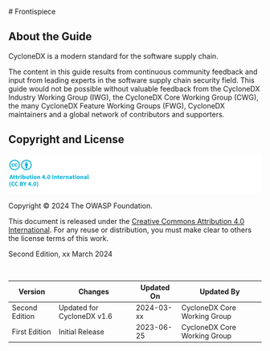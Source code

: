 <div style="page-break-after: always; visibility: hidden">
\newpage
</div>
# Frontispiece

## About the Guide
CycloneDX is a modern standard for the software supply chain.

The content in this guide results from continuous community feedback and input from leading experts in the software 
supply chain security field. This guide would not be possible without valuable feedback from the CycloneDX Industry 
Working Group (IWG), the CycloneDX Core Working Group (CWG), the many CycloneDX Feature Working Groups (FWG), 
CycloneDX maintainers and a global network of contributors and supporters.

## Copyright and License

![license](../../images/license.svg)

Copyright © 2024 The OWASP Foundation. 

This document is released under the [Creative Commons Attribution 4.0 International](https://creativecommons.org/licenses/by/4.0/).
For any reuse or distribution, you must make clear to others the license terms of this work.

Second Edition, xx March 2024

<div style="page-break-after: always; visibility: hidden">
\emptyparagraph
</div>

| Version        | Changes                    | Updated On | Updated By                   |
|----------------|----------------------------|------------|------------------------------|
| Second Edition | Updated for CycloneDX v1.6 | 2024-03-xx | CycloneDX Core Working Group |
| First Edition  | Initial Release            | 2023-06-25 | CycloneDX Core Working Group |

<div style="page-break-after: always; visibility: hidden">
\newpage
</div>
